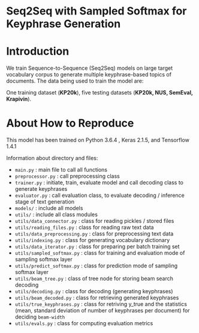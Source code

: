 # Seq2Seq with Sampled Softmax for Keyphrase Generation

Introduction
==========

We train Sequence-to-Sequence (Seq2Seq) models on large target vocabulary corpus to generate multiple keyphrase-based topics of documents. The data being used to train the model are:

One training dataset (**KP20k**), five testing datasets (**KP20k, NUS, SemEval, Krapivin**).

About How to Reproduce
======================

This model has been trained on Python 3.6.4 , Keras 2.1.5, and Tensorflow 1.4.1

Information about directory and files:

* `main.py` : main file to call all functions
* `preprocessor.py` : call preprocessing class
* `trainer.py` : initiate, train, evaluate model and call decoding class to generate keyphrases
* `evaluator.py` : call evaluation class, to evaluate decoding / inference stage of text generation  
* `models/` : include all models
* `utils/` : include all class modules
* `utils/data_connector.py` : class for reading pickles / stored files
* `utils/reading_files.py` : class for reading raw text data 
* `utils/data_preprocessing.py` : class for preprocessing text data
* `utils/indexing.py` : class for generating vocabulary dictionary 
* `utils/data_iterator.py` : class for preparing per batch training set 
* `utils/sampled_softmax.py` : class for training and evaluation mode of sampling softmax layer 
* `utils/predict_softmax.py` : class for prediction mode of sampling softmax layer
* `utils/beam_tree.py` : class of tree node for storing beam search decoding 
* `utils/decoding.py` : class for decoding (generating keyphrases)
* `utils/beam_decoded.py` : class for retrieving generated keyphrases
* `utils/true_keyphrases.py` : class for retriving y_true and the statistics (mean, standard deviation of number of keyphrases per document) for deciding `beam-width` 
* `utils/evals.py` : class for computing evaluation metrics

